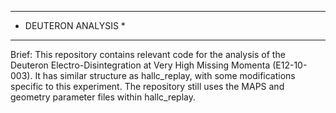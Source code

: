 **********************
*  DEUTERON ANALYSIS *
**********************

Brief: 
This repository contains relevant code for the analysis of the
Deuteron Electro-Disintegration at Very High Missing Momenta (E12-10-003).
It has similar structure as hallc_replay, with some modifications specific
to this experiment. The repository still uses the MAPS and geometry parameter 
files within hallc_replay. 



